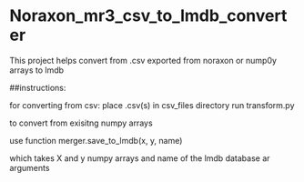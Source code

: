 # Noraxon_mr3_csv_to_lmdb_converter
This project helps convert from .csv exported from noraxon or nump0y arrays to lmdb

##instructions:


for converting from csv:
place .csv(s) in csv_files directory
run transform.py




to convert from exisitng numpy arrays

use function merger.save_to_lmdb(x, y, name)

which takes X and y numpy arrays and name of the lmdb database ar arguments
